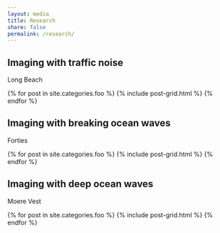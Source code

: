 ```yaml
---
layout: media
title: Research
share: false
permalink: /research/
---
```


<div class="tiles">
<div class="tile">
<h2 class="post-title">Imaging with traffic noise</h2>
<p class="post-excerpt">Long Beach</p>
{% for post in site.categories.foo %}
  {% include post-grid.html %}
{% endfor %}
</div><!-- /.tiles -->

<div class="tile">
<h2 class="post-title">Imaging with breaking ocean waves</h2>
<p class="post-excerpt">Forties</p>
{% for post in site.categories.foo %}
  {% include post-grid.html %}
{% endfor %}
</div><!-- /.tiles -->

<div class="tile">
<h2 class="post-title">Imaging with deep ocean waves</h2>
<p class="post-excerpt">Moere Vest</p>
{% for post in site.categories.foo %}
  {% include post-grid.html %}
{% endfor %}
</div><!-- /.tiles -->

</div><!-- /.tiles -->
